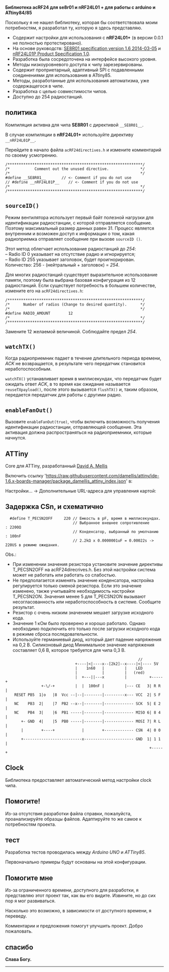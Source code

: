 **Библиотека acRF24 для se8r01 и nRF24L01 + для работы с arduino и ATtiny84/85**

Поскольку я не нашел библиотеку, которая бы соответствовала моим потребностям, я разработал ту, которую я здесь представляю.
* Содержит настройки для использования с **nRF24L01+** (в версии 0.0.1 не полностью протестировано).
* На основе руководств:
[SE8R01 specification version 1.6 2014-03-05](http://community.atmel.com/sites/default/files/forum_attachments/SE8R01_DataSheet_v1%20-%20副本.pdf)
 и [nRF24L01P Product Specification 1.0](https://www.nordicsemi.com/eng/content/download/2726/34069/file/nRF24L01P_Product_Specification_1_0.pdf).
* Разработка была сосредоточена на интерфейсе высокого уровня.
* Методы низкоуровневого доступа к чипу зарезервированы.
* Содержит проприетарный, адаптивный SPI с подавленными соединениями для использования в ATtiny85.
* Методы, разработанные для использования автоматизма, уже содержащегося в чипе.
* Разработка с целью совместимости чипов.
* Доступно до 254 радиостанций.

политика
------------
  Компиляция активна для чипа **SE8R01** с директивой `__SE8R01__`.
  
  В случае компиляции в **nRF24L01+** используйте директиву `__nRF24L01P__`.

  Перейдите в начало файла `acRF24directives.h` и измените комментарий по своему усмотрению.

```
/************************************************************/
/*           Comment out the unused directive.              */
/*                                                          */
#define __SE8R01__       // <- Comment if you do not use
// #define __nRF24L01P__    // <- Comment if you do not use
/*                                                          */
/************************************************************/
```


`sourceID()`
------------
  Режим вентилятора использует первый байт полезной нагрузки для идентификации радиостанции, с которой отправляется сообщение. Поэтому максимальный размер данных равен 31. Процесс является внутренним и возможен доступ к информации о том, какая радиоприемка отправляет сообщение при вызове `sourceID ()`.
  
  Этот метод облегчает использование радиостанций до *254*:    
  – Radio ID 0 указывает на отсутствие радио и игнорируется;    
  – Radio ID 255 указывает заголовок, будет проигнорирован.    
  Количество: 256 - (нейтральный + заголовок) = *254*.
  
  Для многих радиостанций существует выразительное использование памяти, поэтому была выбрана базовая конфигурация из 12 радиостанций. Если существует потребность в большем количестве, измените его на `acRF24directives.h`:

```
/************************************************************/
/*      Number of radios (Change to desired quantity).      */
/*                                                          */
#define RADIO_AMOUNT        12
/*                                                          */
/************************************************************/
```

  Замените 12 желаемой величиной. Соблюдайте предел *254*.


`watchTX()`
------------
  Когда радиоприемник падает в течение длительного периода времени, *ACK* не возвращается, в результате чего передатчик становится неработоспособным.

  `watchTX()` устанавливает время в миллисекундах, что передатчик будет ожидать ответ *ACK*, в то время как ожидание называется `reuseTXpayload()`, после этого вызывается `flushTX()` и, таким образом, передается передатчик для работы с другими радио.


`enableFanOut()`
------------
  Вызовите `enableFanOut(true)`, чтобы включить возможность получения идентификации радиостанции, отправляющей сообщение. Эта активация должна распространяться на радиоприемники, которые начнутся.


ATTiny
------------
  Core для ATTiny, разработанный [David A. Mellis](https://github.com/damellis/attiny)

  Включить ссылку 'https://raw.githubusercontent.com/damellis/attiny/ide-1.6.x-boards-manager/package_damellis_attiny_index.json' в: 

  Настройки... -> Дополнительные URL-адреса для управления картой:

Задержка CSn, и схематично
------------
```  
  #define T_PECSN2OFF     220 // Емкость в pF, время в миллисекундах.
                              // Выбранное внешнее сопротивление      : 2200Ω
                              // Конденсатор, выбранный по умолчанию  : 100nF
                              // 2.2kΩ x 0.0000001uF = 0.00022s -> 220US в режиме ожидания.
```
  Obs.:
  * При изменении значения резистора установите значение директивы T_PECSN2OFF
    на acRF24direcrives.h. Без этой настройки система может не работать или
    работать со слабостью.
  * Не предполагается изменять значение конденсатора, настройка регулируется только
    сменой резистора. Если это значение изменено, также учитывайте необходимость
    настройки T\_PECSN2ON. Значения менее 5 для T_PECSN2ON вызывают несогласованность
    или неработоспособность в системе. Сообщите результат.
  * Резистор с очень низким значением мешает загрузке исходного кода.
  * Значение 1 кОм было проверено и хорошо работало. Однако необходимо подключить его только после загрузки исходного кода в режиме сброса последовательности.
  * Используйте германиевый диод, который дает падение напряжения на 0,2 В. Силиконовый диод Минимальное значение напряжения составляет 0,6 В, которое требуется для чипа 0,3 В.
```  
                                                           //
                               +----|<|----x--[2k2]--x----|<|---- 5V 
                               |    1n60   |         |    LED
                               |           |         |   (red)
                               |  +---||---x         |          +-----+
                +-\/-+         |  |  100nF |         |--- CE   3| R R |
    RESET PB5  1|o   |8  Vcc --|--|--------|---------x--- VCC  2| S F |
    NC    PB3  2|    |7  PB2 --x--|--------|------------- SCK  5| E 2 |
    NC    PB4  3|    |6  PB1 -----|--------|------------- MISO 6| 8 4 |
       +- GND  4|    |5  PB0 -----|--------|------------- MOSI 7| R L |
       |        +----+            |        +------------- CSN  4| 0 0 |
       +--------------------------x---------------------- GND  1| 1 1 |
                                                                +-----+
```


Clock
------------
  Библиотека предоставляет автоматический метод настройки clock чипа.


Помогите!
------------
  Из-за отсутствия разработки файла справки, пожалуйста, проанализируйте образцы файлов. Адаптируйте то же самое к потребностям проекта.


тест
------------
  Разработка тестов проводилась между *Arduino UNO* и *ATTiny85*.
  
  Первоначально примеры будут основаны на этой конфигурации.


Помогите мне
------------
  Из-за ограниченного времени, доступного для разработки, я представляю этот проект так, как вы его видите. Извините, но до сих пор я мог развиваться.
  
  Насколько это возможно, в зависимости от доступного времени, я переведу.
  
  Комментарии и предложения помогут улучшить проект. Добро пожаловать.


спасибо
------------
  **Слава Богу.**
  
------------

